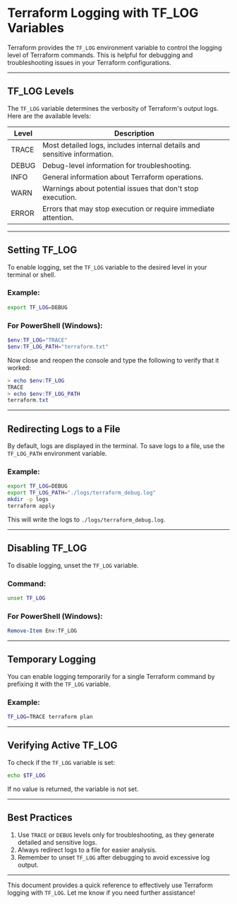 
# Terraform Logging with TF_LOG Variables

Terraform provides the `TF_LOG` environment variable to control the logging level of Terraform commands. This is helpful for debugging and troubleshooting issues in your Terraform configurations.

---

## **TF_LOG Levels**
The `TF_LOG` variable determines the verbosity of Terraform's output logs. Here are the available levels:

| Level   | Description                                                                 |
|---------|-----------------------------------------------------------------------------|
| TRACE   | Most detailed logs, includes internal details and sensitive information.   |
| DEBUG   | Debug-level information for troubleshooting.                               |
| INFO    | General information about Terraform operations.                            |
| WARN    | Warnings about potential issues that don't stop execution.                 |
| ERROR   | Errors that may stop execution or require immediate attention.             |

---

## **Setting TF_LOG**
To enable logging, set the `TF_LOG` variable to the desired level in your terminal or shell.

### Example:
```bash
export TF_LOG=DEBUG
```

### For PowerShell (Windows):
```powershell
$env:TF_LOG="TRACE"
$env:TF_LOG_PATH="terraform.txt"
```
Now close and reopen the console and type the following to verify that it worked:
```powershell
> echo $env:TF_LOG
TRACE
> echo $env:TF_LOG_PATH
terraform.txt
```

---

## **Redirecting Logs to a File**
By default, logs are displayed in the terminal. To save logs to a file, use the `TF_LOG_PATH` environment variable.

### Example:
```bash
export TF_LOG=DEBUG
export TF_LOG_PATH="./logs/terraform_debug.log"
mkdir -p logs
terraform apply
```
This will write the logs to `./logs/terraform_debug.log`.

---

## **Disabling TF_LOG**
To disable logging, unset the `TF_LOG` variable.

### Command:
```bash
unset TF_LOG
```

### For PowerShell (Windows):
```powershell
Remove-Item Env:TF_LOG
```

---

## **Temporary Logging**
You can enable logging temporarily for a single Terraform command by prefixing it with the `TF_LOG` variable.

### Example:
```bash
TF_LOG=TRACE terraform plan
```

---

## **Verifying Active TF_LOG**
To check if the `TF_LOG` variable is set:
```bash
echo $TF_LOG
```
If no value is returned, the variable is not set.

---

## **Best Practices**
1. Use `TRACE` or `DEBUG` levels only for troubleshooting, as they generate detailed and sensitive logs.
2. Always redirect logs to a file for easier analysis.
3. Remember to unset `TF_LOG` after debugging to avoid excessive log output.

---

This document provides a quick reference to effectively use Terraform logging with `TF_LOG`. Let me know if you need further assistance!

